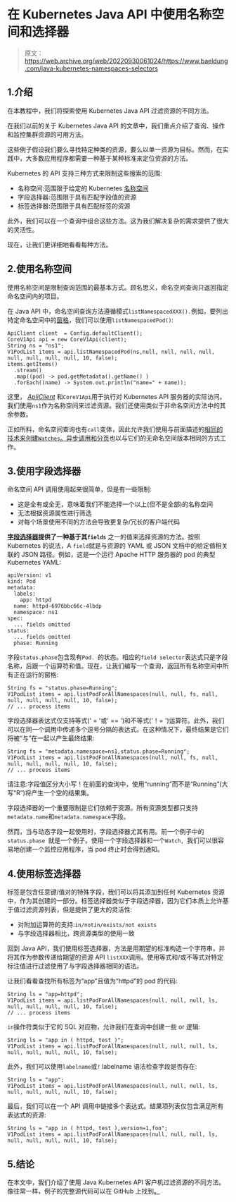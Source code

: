 # 在 Kubernetes Java API 中使用名称空间和选择器

> 原文：<https://web.archive.org/web/20220930061024/https://www.baeldung.com/java-kubernetes-namespaces-selectors>

## 1.介绍

在本教程中，我们将探索使用 Kubernetes Java API 过滤资源的不同方法。

在我们以前的关于 Kubernetes Java API 的文章中，我们重点介绍了查询、操作和监控集群资源的可用方法。

这些例子假设我们要么寻找特定种类的资源，要么以单一资源为目标。然而，在实践中，大多数应用程序都需要一种基于某种标准来定位资源的方法。

Kubernetes 的 API 支持三种方式来限制这些搜索的范围:

*   名称空间:范围限于给定的 Kubernetes [名称空间](https://web.archive.org/web/20220626072122/https://kubernetes.io/docs/concepts/overview/working-with-objects/namespaces/)
*   字段选择器:范围限于具有匹配字段值的资源
*   标签选择器:范围限于具有匹配标签的资源

此外，我们可以在一个查询中组合这些方法。这为我们解决复杂的需求提供了很大的灵活性。

现在，让我们更详细地看看每种方法。

## 2.使用名称空间

使用名称空间是限制查询范围的最基本方式。顾名思义，命名空间查询只返回指定命名空间内的项目。

在 Java API 中，命名空间查询方法遵循模式`listNamespacedXXX().`例如，要列出特定命名空间中的[窗格](https://web.archive.org/web/20220626072122/https://kubernetes.io/docs/concepts/workloads/pods/)，我们可以使用`listNamespacedPod()`:

```
ApiClient client  = Config.defaultClient();
CoreV1Api api = new CoreV1Api(client);
String ns = "ns1";
V1PodList items = api.listNamespacedPod(ns,null, null, null, null, null, null, null, null, 10, false);
items.getItems()
  .stream()
  .map((pod) -> pod.getMetadata().getName() )
  .forEach((name) -> System.out.println("name=" + name)); 
```

这里， *[ApliClient](/web/20220626072122/https://www.baeldung.com/kubernetes-java-client#1-apiclient-initialization)* 和`CoreV1Api`用于执行对 Kubernetes API 服务器的实际访问。我们使用`ns1`作为名称空间来过滤资源。我们还使用类似于非命名空间方法中的其余参数。

正如所料，命名空间查询也有`call`变体，因此允许我们使用与前面描述的[相同的技术来创建`Watches`。](/web/20220626072122/https://www.baeldung.com/java-kubernetes-watch)[异步调用和分页](/web/20220626072122/https://www.baeldung.com/java-kubernetes-paging-async)也以与它们的无命名空间版本相同的方式工作。

## 3.使用字段选择器

命名空间 API 调用使用起来很简单，但是有一些限制:

*   这是全有或全无，意味着我们不能选择一个以上(但不是全部)的名称空间
*   无法根据资源属性进行筛选
*   对每个场景使用不同的方法会导致更复杂/冗长的客户端代码

**[字段选择器](https://web.archive.org/web/20220626072122/https://kubernetes.io/docs/concepts/overview/working-with-objects/field-selectors/)提供了一种基于其`fields`** 之一的值来选择资源的方法。按照 Kubernetes 的说法，A `field`就是与资源的 YAML 或 JSON 文档中的给定值相关联的 JSON 路径。例如，这是一个运行 Apache HTTP 服务器的 pod 的典型 Kubernetes YAML:

```
apiVersion: v1
kind: Pod
metadata:
  labels:
    app: httpd
  name: httpd-6976bbc66c-4lbdp
  namespace: ns1
spec:
  ... fields omitted
status:
  ... fields omitted
  phase: Running 
```

字段`status.phase`包含现有`Pod. `的状态。相应的`field selector`表达式只是字段名称，后跟一个运算符和值。现在，让我们编写一个查询，返回所有名称空间中所有正在运行的窗格:

```
String fs = "status.phase=Running";        
V1PodList items = api.listPodForAllNamespaces(null, null, fs, null, null, null, null, null, 10, false);
// ... process items
```

字段选择器表达式仅支持等式(' = '或' == ')和不等式('！= ')运算符。此外，我们可以在同一个调用中传递多个逗号分隔的表达式。在这种情况下，最终结果是它们将被“与”在一起以产生最终结果:

```
String fs = "metadata.namespace=ns1,status.phase=Running";        
V1PodList items = api.listPodForAllNamespaces(null, null, fs, null, null, null, null, null, 10, false);
// ... process items 
```

请注意:字段值区分大小写！在前面的查询中，使用“running”而不是“Running”(大写“R”)将产生一个空的结果集。

字段选择器的一个重要限制是它们依赖于资源。所有资源类型都只支持`metadata.name`和`metadata.namespace`字段。

然而，当与动态字段一起使用时，字段选择器尤其有用。前一个例子中的`status.phase `就是一个例子。使用一个字段选择器和一个`Watch, `我们可以很容易地创建一个监控应用程序，当 pod 终止时会得到通知。

## 4.使用标签选择器

标签是包含任意键/值对的特殊字段，我们可以将其添加到任何 Kubernetes 资源中，作为其创建的一部分。标签选择器类似于字段选择器，因为它们本质上允许基于值过滤资源列表，但是提供了更大的灵活性:

*   对附加运算符的支持:`in/notin/exists/not exists`
*   与字段选择器相比，跨资源类型的使用一致

回到 Java API，我们使用标签选择器，方法是用期望的标准构造一个字符串，并将其作为参数传递给期望的资源 API `listXXX`调用。使用等式和/或不等式对特定标注值进行过滤使用了与字段选择器相同的语法。

让我们看看查找所有标签为“app”且值为“httpd”的 pod 的代码:

```
String ls = "app=httpd";        
V1PodList items = api.listPodForAllNamespaces(null, null, null, ls, null, null, null, null, 10, false);
// ... process items
```

`in`操作符类似于它的 SQL 对应物，允许我们在查询中创建一些 or 逻辑:

```
String ls = "app in ( httpd, test )";        
V1PodList items = api.listPodForAllNamespaces(null, null, null, ls, null, null, null, null, 10, false);
```

此外，我们可以使用`labelname`或`!` labelname 语法检查字段是否存在:

```
String ls = "app";
V1PodList items = api.listPodForAllNamespaces(null, null, null, ls, null, null, null, null, 10, false);
```

最后，我们可以在一个 API 调用中链接多个表达式。结果项列表仅包含满足所有表达式的资源:

```
String ls = "app in ( httpd, test ),version=1,foo";
V1PodList items = api.listPodForAllNamespaces(null, null, null, ls, null, null, null, null, 10, false);
```

## 5.结论

在本文中，我们介绍了使用 Java Kubernetes API 客户机过滤资源的不同方法。像往常一样，例子的完整源代码可以在 GitHub 上找到[。](https://web.archive.org/web/20220626072122/https://github.com/eugenp/tutorials/tree/master/kubernetes/k8s-intro)
